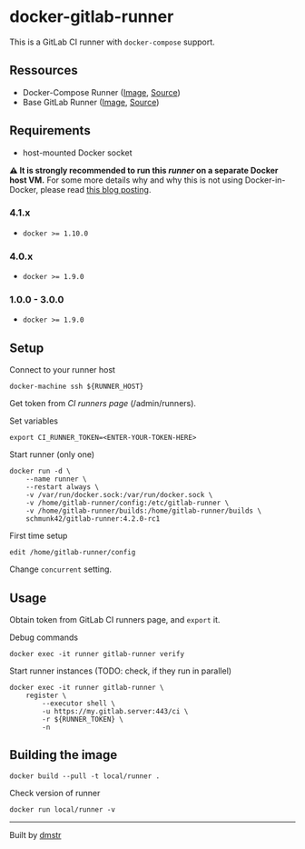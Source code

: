 # docker-gitlab-runner

This is a GitLab CI runner with `docker-compose` support.

## Ressources

- Docker-Compose Runner ([Image](https://hub.docker.com/r/schmunk42/gitlab-runner/), [Source](https://github.com/schmunk42/docker-gitlab-runner))
- Base GitLab Runner ([Image](https://hub.docker.com/r/gitlab/gitlab-runner/), [Source](https://gitlab.com/gitlab-org/gitlab-ci-multi-runner))

## Requirements

- host-mounted Docker socket 

**:warning: It is strongly recommended to run this *runner* on a separate Docker host VM.** For some more details why and why this is not using Docker-in-Docker, please read [this blog posting](http://jpetazzo.github.io/2015/09/03/do-not-use-docker-in-docker-for-ci/).

### 4.1.x 

- `docker >= 1.10.0`

### 4.0.x 

- `docker >= 1.9.0`

### 1.0.0 - 3.0.0

- `docker >= 1.9.0`

## Setup

Connect to your runner host

    docker-machine ssh ${RUNNER_HOST}

Get token from *CI runners page* (/admin/runners).

Set variables

    export CI_RUNNER_TOKEN=<ENTER-YOUR-TOKEN-HERE>

Start runner (only one)

    docker run -d \
        --name runner \
        --restart always \
        -v /var/run/docker.sock:/var/run/docker.sock \
        -v /home/gitlab-runner/config:/etc/gitlab-runner \
        -v /home/gitlab-runner/builds:/home/gitlab-runner/builds \
        schmunk42/gitlab-runner:4.2.0-rc1
    
First time setup

    edit /home/gitlab-runner/config

Change `concurrent` setting.

## Usage

Obtain token from GitLab CI runners page, and `export` it.

Debug commands

    docker exec -it runner gitlab-runner verify

Start runner instances (TODO: check, if they run in parallel)

    docker exec -it runner gitlab-runner \
        register \
            --executor shell \
            -u https://my.gitlab.server:443/ci \
            -r ${RUNNER_TOKEN} \
            -n

## Building the image

    docker build --pull -t local/runner .

Check version of runner    
    
    docker run local/runner -v 

---

Built by [dmstr](http://diemeisterei.de)
